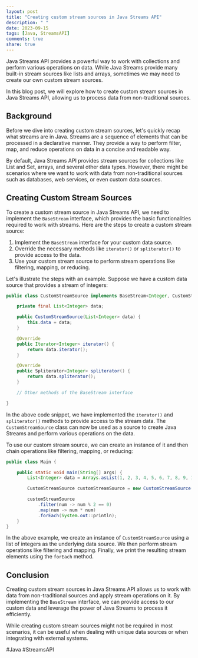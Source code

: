 ```yaml
---
layout: post
title: "Creating custom stream sources in Java Streams API"
description: " "
date: 2023-09-15
tags: [Java, StreamsAPI]
comments: true
share: true
---
```


Java Streams API provides a powerful way to work with collections and perform various operations on data. While Java Streams provide many built-in stream sources like lists and arrays, sometimes we may need to create our own custom stream sources.

In this blog post, we will explore how to create custom stream sources in Java Streams API, allowing us to process data from non-traditional sources.

## Background
Before we dive into creating custom stream sources, let's quickly recap what streams are in Java. Streams are a sequence of elements that can be processed in a declarative manner. They provide a way to perform filter, map, and reduce operations on data in a concise and readable way.

By default, Java Streams API provides stream sources for collections like List and Set, arrays, and several other data types. However, there might be scenarios where we want to work with data from non-traditional sources such as databases, web services, or even custom data sources.

## Creating Custom Stream Sources

To create a custom stream source in Java Streams API, we need to implement the `BaseStream` interface, which provides the basic functionalities required to work with streams. Here are the steps to create a custom stream source:

1. Implement the `BaseStream` interface for your custom data source.
2. Override the necessary methods like `iterator()` or `spliterator()` to provide access to the data.
3. Use your custom stream source to perform stream operations like filtering, mapping, or reducing.

Let's illustrate the steps with an example. Suppose we have a custom data source that provides a stream of integers:

```java
public class CustomStreamSource implements BaseStream<Integer, CustomStreamSource> {

    private final List<Integer> data;

    public CustomStreamSource(List<Integer> data) {
        this.data = data;
    }

    @Override
    public Iterator<Integer> iterator() {
        return data.iterator();
    }

    @Override
    public Spliterator<Integer> spliterator() {
        return data.spliterator();
    }

    // Other methods of the BaseStream interface

}
```

In the above code snippet, we have implemented the `iterator()` and `spliterator()` methods to provide access to the stream data. The `CustomStreamSource` class can now be used as a source to create Java Streams and perform various operations on the data.

To use our custom stream source, we can create an instance of it and then chain operations like filtering, mapping, or reducing:

```java
public class Main {

    public static void main(String[] args) {
        List<Integer> data = Arrays.asList(1, 2, 3, 4, 5, 6, 7, 8, 9, 10);

        CustomStreamSource customStreamSource = new CustomStreamSource(data);

        customStreamSource
            .filter(num -> num % 2 == 0)
            .map(num -> num * num)
            .forEach(System.out::println);
    }
}
```

In the above example, we create an instance of `CustomStreamSource` using a list of integers as the underlying data source. We then perform stream operations like filtering and mapping. Finally, we print the resulting stream elements using the `forEach` method.

## Conclusion
Creating custom stream sources in Java Streams API allows us to work with data from non-traditional sources and apply stream operations on it. By implementing the `BaseStream` interface, we can provide access to our custom data and leverage the power of Java Streams to process it efficiently.

While creating custom stream sources might not be required in most scenarios, it can be useful when dealing with unique data sources or when integrating with external systems.

#Java #StreamsAPI